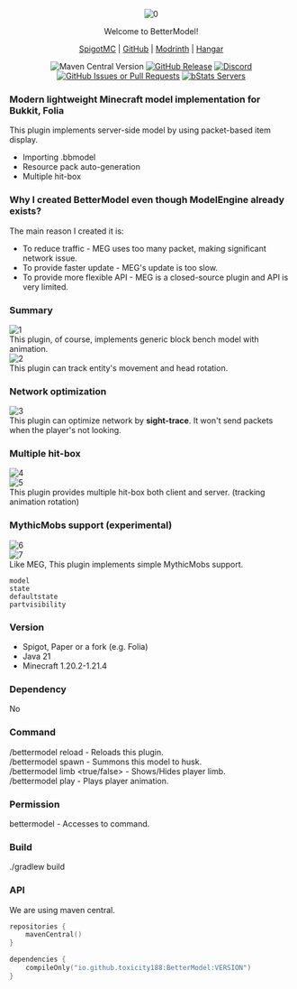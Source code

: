 <div align="center">  

![0](https://github.com/user-attachments/assets/4cb52a01-b938-42f4-ade6-83b33ce53320)

Welcome to BetterModel!

[SpigotMC](https://www.spigotmc.org/resources/121561/) | [GitHub](https://github.com/toxicity188/BetterModel) | [Modrinth](https://modrinth.com/plugin/bettermodel) | [Hangar](https://hangar.papermc.io/toxicity188/BetterModel)

![Maven Central Version](https://img.shields.io/maven-central/v/io.github.toxicity188/BetterModel?style=for-the-badge)
[![GitHub Release](https://img.shields.io/github/v/release/toxicity188/BetterModel?display_name=release&style=for-the-badge&logo=kotlin)](https://github.com/toxicity188/BetterModel/releases/latest)
[![Discord](https://img.shields.io/badge/Discord-%235865F2.svg?style=for-the-badge&logo=discord&logoColor=white)](https://discord.com/invite/rePyFESDbk)
[![GitHub Issues or Pull Requests](https://img.shields.io/github/issues/toxicity188/BetterModel?style=for-the-badge&logo=github)](https://github.com/toxicity188/BetterModel/issues)
[![bStats Servers](https://img.shields.io/bstats/servers/24237?style=for-the-badge&logo=minecraft&label=bStats&color=0%2C150%2C136%2C0)](https://bstats.org/plugin/bukkit/BetterModel/24237)

</div>

### Modern lightweight Minecraft model implementation for Bukkit, Folia
This plugin implements server-side model by using packet-based item display.

- Importing .bbmodel
- Resource pack auto-generation
- Multiple hit-box

### Why I created BetterModel even though ModelEngine already exists?
The main reason I created it is:
- To reduce traffic - MEG uses too many packet, making significant network issue.
- To provide faster update - MEG's update is too slow.
- To provide more flexible API - MEG is a closed-source plugin and API is very limited.

### Summary
![1](https://github.com/user-attachments/assets/142136b7-f508-457e-8d69-ba93b8ddb567)  
This plugin, of course, implements generic block bench model with animation.  
![2](https://github.com/user-attachments/assets/e6d899e4-a3b0-4ee9-a62d-664e10b06709)  
This plugin can track entity's movement and head rotation.


### Network optimization
![3](https://github.com/user-attachments/assets/6c421f33-682e-4674-a5d2-13310e5dbbfe)  
This plugin can optimize network by **sight-trace**. It won't send packets when the player's not looking.  

### Multiple hit-box
![4](https://github.com/user-attachments/assets/dc311327-1212-4889-a6c8-dd71cc8f2c8b)  
![5](https://github.com/user-attachments/assets/0fc3250d-ef4f-4e64-9cc2-c143a474d046)  
This plugin provides multiple hit-box both client and server. (tracking animation rotation)

### MythicMobs support (experimental)
![6](https://github.com/user-attachments/assets/542f80ea-e3a7-4ea1-9875-181c77229739)  
![7](https://github.com/user-attachments/assets/13e95fab-bb3d-40f3-b205-76751d3007cf)  
Like MEG, This plugin implements simple MythicMobs support.
```
model
state
defaultstate
partvisibility
```

### Version
- Spigot, Paper or a fork (e.g. Folia)
- Java 21
- Minecraft 1.20.2-1.21.4

### Dependency
No

### Command
/bettermodel reload - Reloads this plugin.  
/bettermodel spawn <model> - Summons this model to husk.  
/bettermodel limb <true/false> - Shows/Hides player limb.  
/bettermodel play <model> <animation> - Plays player animation.  

### Permission
bettermodel - Accesses to command.

### Build
./gradlew build

### API
We are using maven central.
```kotlin
repositories {
    mavenCentral()
}

dependencies {
    compileOnly("io.github.toxicity188:BetterModel:VERSION")
}
```

